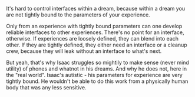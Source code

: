 It's hard to control interfaces within a dream, because within a dream you are not tightly bound to the parameters of your experience.

Only from an experience with tightly bound parameters can one develop reliable interfaces to other experiences. There's no point for an interface, otherwise. If experiences are loosely defined, they can blend into each other. If they are tightly defined, they either need an interface or a cleanup crew, because they will leak without an interface to what's next.

But yeah, that's why Isaac struggles so mightily to make sense (never mind utility) of phones and whatnot in his dreams. And why he does not, here in the "real world". Isaac's autistic - his parameters for experience are very tightly bound. He wouldn't be able to do this work from a physically human body that was any less sensitive.
